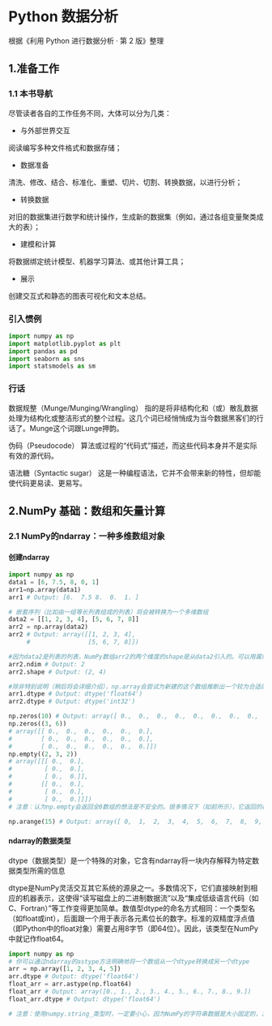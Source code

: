 # Python 数据分析
根据《利用 Python 进行数据分析 · 第 2 版》整理
## 1.准备工作
### 1.1 本书导航
尽管读者各自的工作任务不同，大体可以分为几类：

- 与外部世界交互

阅读编写多种文件格式和数据存储；

- 数据准备

清洗、修改、结合、标准化、重塑、切片、切割、转换数据，以进行分析；

- 转换数据

对旧的数据集进行数学和统计操作，生成新的数据集（例如，通过各组变量聚类成大的表）；

- 建模和计算

将数据绑定统计模型、机器学习算法、或其他计算工具；

- 展示

创建交互式和静态的图表可视化和文本总结。
### 引入惯例
```python
import numpy as np
import matplotlib.pyplot as plt
import pandas as pd
import seaborn as sns
import statsmodels as sm
```
### 行话
数据规整（Munge/Munging/Wrangling） 指的是将非结构化和（或）散乱数据处理为结构化或整洁形式的整个过程。这几个词已经悄悄成为当今数据黑客们的行话了。Munge这个词跟Lunge押韵。

伪码（Pseudocode） 算法或过程的“代码式”描述，而这些代码本身并不是实际有效的源代码。

语法糖（Syntactic sugar） 这是一种编程语法，它并不会带来新的特性，但却能使代码更易读、更易写。
## 2.NumPy 基础：数组和矢量计算
### 2.1 NumPy的ndarray：一种多维数组对象
#### 创建ndarray
```python
import numpy as np
data1 = [6, 7.5, 8, 0, 1]
arr1=np.array(data1)
arr1 # Output: [6.  7.5 8.  0.  1. ]

# 嵌套序列（比如由一组等长列表组成的列表）将会被转换为一个多维数组
data2 = [[1, 2, 3, 4], [5, 6, 7, 8]]
arr2 = np.array(data2)
arr2 # Output: array([[1, 2, 3, 4],
     #                [5, 6, 7, 8]])

#因为data2是列表的列表，NumPy数组arr2的两个维度的shape是从data2引入的。可以用属性ndim和shape验证
arr2.ndim # Output: 2
arr2.shape # Output: (2, 4)

#除非特别说明（稍后将会详细介绍），np.array会尝试为新建的这个数组推断出一个较为合适的数据类型。数据类型保存在一个特殊的dtype对象中。
arr1.dtype # Output: dtype('float64')
arr2.dtype # Output: dtype('int32')

np.zeros(10) # Output: array([ 0.,  0.,  0.,  0.,  0.,  0.,  0.,  0.,  0.,  0.])
np.zeros((3, 6))
# array([[ 0.,  0.,  0.,  0.,  0.,  0.],
#        [ 0.,  0.,  0.,  0.,  0.,  0.],
#        [ 0.,  0.,  0.,  0.,  0.,  0.]])
np.empty((2, 3, 2))
# array([[[ 0.,  0.],
#         [ 0.,  0.],
#         [ 0.,  0.]],
#        [[ 0.,  0.],
#         [ 0.,  0.],
#         [ 0.,  0.]]])
# 注意：认为np.empty会返回全0数组的想法是不安全的。很多情况下（如前所示），它返回的都是一些未初始化的垃圾值。

np.arange(15) # Output: array([ 0,  1,  2,  3,  4,  5,  6,  7,  8,  9, 10, 11, 12, 13, 14])
```
#### ndarray的数据类型
dtype（数据类型）是一个特殊的对象，它含有ndarray将一块内存解释为特定数据类型所需的信息

dtype是NumPy灵活交互其它系统的源泉之一。多数情况下，它们直接映射到相应的机器表示，这使得“读写磁盘上的二进制数据流”以及“集成低级语言代码（如C、Fortran）”等工作变得更加简单。数值型dtype的命名方式相同：一个类型名（如float或int），后面跟一个用于表示各元素位长的数字。标准的双精度浮点值（即Python中的float对象）需要占用8字节（即64位）。因此，该类型在NumPy中就记作float64。

```python
import numpy as np
# 你可以通过ndarray的astype方法明确地将一个数组从一个dtype转换成另一个dtype
arr = np.array([1, 2, 3, 4, 5])
arr.dtype # Output: dtype('float64')
float_arr = arr.astype(np.float64)
float_arr # Output: array([0., 1., 2., 3., 4., 5., 6., 7., 8., 9.])
float_arr.dtype # Output: dtype('float64')

# 注意：使用numpy.string_类型时，一定要小心，因为NumPy的字符串数据是大小固定的，发生截取时，不会发出警告。pandas提供了更多非数值数据的便利的处理方法。
```
